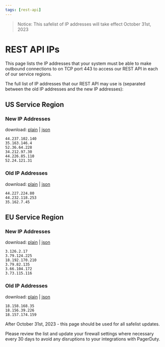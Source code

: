 ```yaml
---
tags: [rest-api]
---
```

> Notice: This safelist of IP addresses will take effect October 31st, 2023

# REST API IPs

This page lists the IP addresses that your system must be able to make outbound connections to on TCP port 443 to access our REST API in each of our service regions.

The full list of IP addresses that our REST API may use is (separated between the old IP addresses and the new IP addresses):

## US Service Region

### New IP Addresses

download: [plain](https://developer.pagerduty.com/ip-safelists/rest-api-us-service-region) | [json](https://developer.pagerduty.com/ip-safelists/rest-api-us-service-region-json)

    44.237.102.140
    35.163.146.4
    52.36.64.228
    34.212.97.30
    44.226.85.110
    52.24.121.31

### Old IP Addresses

download: [plain](https://developer.pagerduty.com/ip-safelists/rest-api-us-service-region-old) | [json](https://developer.pagerduty.com/ip-safelists/rest-api-us-service-region-json-old)

    44.227.224.80
    44.232.118.253
    35.162.7.45


## EU Service Region

### New IP Addresses

download: [plain](https://developer.pagerduty.com/ip-safelists/rest-api-eu-service-region) | [json](https://developer.pagerduty.com/ip-safelists/rest-api-eu-service-region-json)

    3.126.2.17
    3.79.124.225
    18.192.170.210
    3.79.82.135
    3.66.104.172
    3.73.115.116

### Old IP Addresses

download: [plain](https://developer.pagerduty.com/ip-safelists/rest-api-eu-service-region-old) | [json](https://developer.pagerduty.com/ip-safelists/rest-api-eu-service-region-json-old)

    18.158.168.35
    18.156.39.226
    18.157.174.159


After October 31st, 2023 - this page should be used for all safelist updates.

Please review the list and update your firewall settings where necessary every 30 days to avoid any disruptions to your integrations with PagerDuty.
